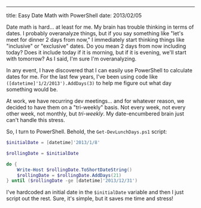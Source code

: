 ---
title: Easy Date Math with PowerShell
date: 2013/02/05

Date math is hard... at least for me. My brain has trouble thinking in terms
of dates. I probably overanalyze things, but if you say something like "let's
meet for dinner 2 days from now," I immediately start thinking things like
"inclusive" or "exclusive" dates. Do you mean 2 days from now including today?
Does it include today if it is morning, but if it is evening, we'll start with
tomorrow? As I said, I'm sure I'm overanalyzing.

In any event, I have discovered that I can easily use PowerShell to calculate
dates for me. For the last few years, I've been using code like 
`([datetime]'1/2/2013').AddDays(3)` to help me figure out what day something
would be.

At work, we have recurring dev meetings... and for whatever reason, we decided
to have them on a "tri-weekly" basis. Not every week, not every other week,
not monthly, but *tri-weekly*. My date-encumbered brain just can't handle this
stress.

So, I turn to PowerShell. Behold, the `Get-DevLunchDays.ps1` script:

```powershell
$initialDate = [datetime]'2013/1/8'

$rollingDate = $initialDate

do {
    Write-Host $rollingDate.ToShortDateString()
    $rollingDate = $rollingDate.AddDays(21)
} until ($rollingDate -ge [datetime]'2013/12/31')
```

I've hardcoded an initial date in the `$initialDate` variable and then I just
script out the rest. Sure, it's simple, but it saves me time and stress!
